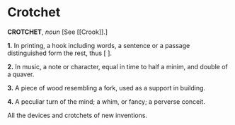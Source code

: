 # Crotchet

**CROTCHET**, _noun_ \[See [[Crook]].\]

**1.** In printing, a hook including words, a sentence or a passage distinguished form the rest, thus \[ \].

**2.** In music, a note or character, equal in time to half a minim, and double of a quaver.

**3.** A piece of wood resembling a fork, used as a support in building.

**4.** A peculiar turn of the mind; a whim, or fancy; a perverse conceit.

All the devices and crotchets of new inventions.